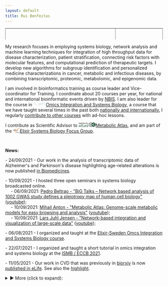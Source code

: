 ```yaml
---
layout: default
title: Rui Benfeitas
---
```


<table class="center" style="width: 100%; border-collapse: collapse; border-style: hidden; height: 36px;" border="1">
<tbody>
<tr style="height: 18px;">
	<td style="width: 70%; height: 18px;"><h1>Rui Benfeitas, PhD </h1>
		<h3>Multi-omics Integration and Systems Biology</h3>
		<p>Senior bioinformatician & Vice Training Coordinator</p><br>
		<a href="http://twitter.com/ruifeitas"><img border="0" src="https://www.svgrepo.com/show/137277/twitter.svg" height="30"></a>
		<a href="https://scholar.google.se/citations?user=TNHVVA4AAAAJ"><img border="0" src="https://camo.githubusercontent.com/80c1726d97a306a48189cb105cb4c0667d5adf140dc35daf05713873170b20ff/687474703a2f2f7777772e736f66746c61622e6e7475612e67722f7e6e69636b69652f696d616765732f6c6f676f2f676f6f676c652d7363686f6c61722e706e67" height="30"></a>
		<a href="https://github.com/Benfeitas?tab=repositories"><img border="0" src="https://www.svgrepo.com/show/343674/github.svg" height="30"></a>
		<a href="https://www.linkedin.com/in/ruibenfeitas/"><img border="0" src="https://www.svgrepo.com/show/315300/linkedin.svg" height="30"></a>
		<a href="https://www.researchgate.net/profile/Rui-Benfeitas"><img border="0" src="https://logoeps.com/wp-content/uploads/2014/09/49394-researchgate-logo-icon-vector-icon-vector-eps.png" height="30"></a>
		<a href="https://publons.com/researcher/1294591/rui-benfeitas/"><img border="0" src="https://icons-for-free.com/iconfiles/png/512/publons-1324440218351315351.png" height="30"></a>
		<br>
		<a href="https://www.nbis.se/about/staff/rui-benfeitas/"><img alt="NBIS" src="./includes/assets/img/logo/nbislogo-green.svg" style="height:30px;padding:0px 0px 0px 5px" ></a>
		<a href="www.scilifelab.se"><img alt="Scilifelab" src="./includes/assets/img/logo/scilifelab.png" style="height:30px;padding:0px 0px 0px 5px" ></a>
		<a href="https://www.dbb.su.se/"><img alt="Stockholm University" src="./includes/assets/img/logo/su.png" style="height:30px;padding:0px 0px 0px 5px" ></a>
	</td>
	<td style="width: 30%; height: 18px;"><img src="./includes/assets/img/photo.png" style="float: right" width="100%" alt="" /></td>
</tr>
</tbody>
</table>

<!-- Summary -->
<table class="center" style="width: 100%; border-collapse: collapse; border-style: hidden; height: 36px;" border="1">
<tbody>
<tr style="height: 18px;" class="tr.justify">
	<p>My research focuses in employing systems biology, network analysis and machine learning techniques
	for integration of high throughput data for disease characterization, patient stratification, connecting risk factors with molecular features, and computational prediction of therapeutic targets. I develop new algorithms for subgroup identification and personalized medicine characterizations in cancer, metabolic and infectious diseases, by combining transcriptomic, proteomic, metabolomic, and epigenomic data.</p>
	<p>I am involved in bioinformatics training as course leader and Vice-coordinator for Training. I coordinate about 20 courses per year, for national and international bioinformatic events driven by <a href='nbsi.se'>NBIS</a>. I am also leader for the course in <a href='https://uppsala.instructure.com/courses/52162'><img alt="Scilifelab" src="./includes/assets/img/net.png" style="height:15px" >Omics Integration and Systems Biology</a>, a course that we have taught several times in the past both <a href='https://uppsala.instructure.com/courses/52162'>nationally and internationally.</a> I regularly <a href="./pages/teaching.html">contribute to other courses</a> with ad-hoc lessons.</p>
	<p>I contribute as Scientific Advisor to <a href="www.metabolicatlas.org"><img alt="Scilifelab" src="./includes/assets/img/logo/metatlas.png" style="height:15px" >Metabolic Atlas</a>, and am part of the <a href="https://elixir-europe.org/focus-groups/systems-biology"><img alt="elixir" src="./includes/assets/img/logo/elixir.png" style="height:15px" >Elixir Systems Biology Focus Group</a>.</p>
</tr>

<!-- NEWS -->
<tr style="height: 18px;" >
	<br><p><strong>News:</strong></p>
		<p>- 24/09/2021 - Our work in the analysis of transcriptomic data of Alzheimer's and Parkinson's disease highlighting age-related alterations is now published <a href="https://www.mdpi.com/2227-9059/9/10/1310">in Biomedicines</a>.</p>
		<p>- 10/09/2021 - I hosted three open seminars in systems biology broadcasted online. <br>
			&emsp; - 06/09/2021: <a href="https://www.scilifelab.se/event/big-talks-1/"> Pedro Beltrao - "BiG Talks – Network based analysis of 1002 GWAS study defines a pleiotropy map of human cell biology"</a> (<a href="https://www.youtube.com/watch?v=9eBCRWVLQTA">youtube</a>); <br>
			&emsp; - 10/09/2021: <a href="https://www.scilifelab.se/event/big-talks-2/"> Mihail Anton - "Metabolic Atlas: Genome-scale metabolic models for easy browsing and analysis"</a> (<a href="https://www.youtube.com/watch?v=HJQGvmyko8I">youtube</a>); <br>
			&emsp; - 10/09/2021: <a href="https://www.scilifelab.se/event/big-talks-3/"> Lars Juhl Jensen - "Network-based integration and visualization of large-scale data"</a> (<a href="https://www.youtube.com/watch?v=HJQGvmyko8I">youtube</a>); <br>
		</p>
		<p>- 06/08/2021 - I organized and taught at the <a href="https://uppsala.instructure.com/courses/52162">Elixir-Sweden Omcs Integration and Systems Biology course</a>.</p>
		<p>- 22/07/2021 - I organized and taught a short tutorial in omics integration and systems biology at the <a href="https://nbisweden.github.io/workshop_omicsint_ISMBECCB/"> ISMB / ECCB 2021</a>.</p>
		<p>- 11/05/2021 - Our work in CVD that was previously in <a href="https://www.biorxiv.org/content/10.1101/2020.10.28.358556v2">biorxiv</a> is now <a href="https://elifesciences.org/articles/66921">published in eLife</a>. See also the <a href="https://elifesciences.org/articles/69863">highlight</a>.</p>
	</tr>
<tr style="height: 18px;" >
	<details><summary>&#9658; More (click to expand):</summary>
		<p>- 04/05/2021 - We studied the lipidomic and metabolomic relationships displayed by HIV patients undergoing long-term retroviral treatment in <a href="https://www.medrxiv.org/content/10.1101/2021.05.04.21256640v1">a new preprint.</a> </p>
		<p>- 30/04/2021 - New <a href="https://www.medrxiv.org/content/10.1101/2021.04.01.21254778v1">pre-print out</a> for our work in metabolomic characterization in HIV of the COCOMO cohort.</p>
		<p>- 02/03/2021 - New <a href="https://www.biorxiv.org/content/10.1101/2021.02.24.432759v1.full">pre-print out</a> for our work in characterizing disrupted metabolism in host cells infected with SARS-CoV-2.</p>
	</details>
</tr>
</tbody>
</table>
